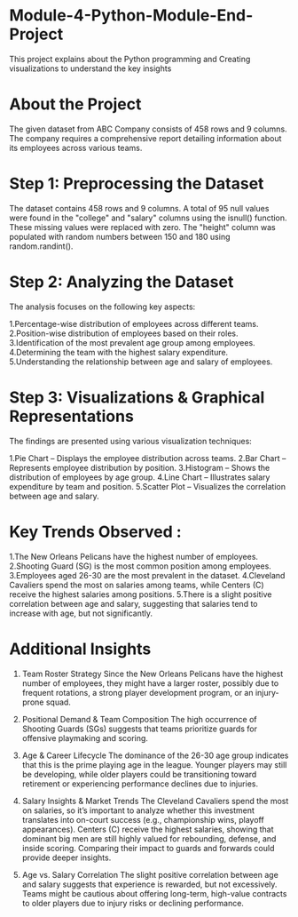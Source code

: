 # Module-4-Python-Module-End-Project
This project explains about the  Python programming and Creating visualizations to understand the key insights 
# About the Project
The given dataset from ABC Company consists of 458 rows and 9 columns. The company requires a comprehensive report detailing information about its employees across various teams. 

# Step 1: Preprocessing the Dataset
The dataset contains 458 rows and 9 columns.
A total of 95 null values were found in the "college" and "salary" columns using the isnull() function. These missing values were replaced with zero.
The "height" column was populated with random numbers between 150 and 180 using random.randint().

# Step 2: Analyzing the Dataset
The analysis focuses on the following key aspects:

1.Percentage-wise distribution of employees across different teams.
2.Position-wise distribution of employees based on their roles.
3.Identification of the most prevalent age group among employees.
4.Determining the team with the highest salary expenditure.
5.Understanding the relationship between age and salary of employees.

# Step 3: Visualizations & Graphical Representations
The findings are presented using various visualization techniques:

1.Pie Chart – Displays the employee distribution across teams.
2.Bar Chart – Represents employee distribution by position.
3.Histogram – Shows the distribution of employees by age group.
4.Line Chart – Illustrates salary expenditure by team and position.
5.Scatter Plot – Visualizes the correlation between age and salary.

# Key Trends Observed :
1.The New Orleans Pelicans have the highest number of employees.
2.Shooting Guard (SG) is the most common position among employees.
3.Employees aged 26-30 are the most prevalent in the dataset.
4.Cleveland Cavaliers spend the most on salaries among teams, while Centers (C) receive the highest salaries among positions.
5.There is a slight positive correlation between age and salary, suggesting that salaries tend to increase with age, but not significantly.


# Additional Insights
1. Team Roster Strategy
Since the New Orleans Pelicans have the highest number of employees, they might have a larger roster, possibly due to frequent rotations, a strong player development program, or an injury-prone squad.

2. Positional Demand & Team Composition
The high occurrence of Shooting Guards (SGs) suggests that teams prioritize guards for offensive playmaking and scoring.

3. Age & Career Lifecycle
The dominance of the 26-30 age group indicates that this is the prime playing age in the league.
Younger players may still be developing, while older players could be transitioning toward retirement or experiencing performance declines due to injuries.

4. Salary Insights & Market Trends
The Cleveland Cavaliers spend the most on salaries, so it’s important to analyze whether this investment translates into on-court success (e.g., championship wins, playoff appearances).
Centers (C) receive the highest salaries, showing that dominant big men are still highly valued for rebounding, defense, and inside scoring. Comparing their impact to guards and forwards could provide deeper insights.

5. Age vs. Salary Correlation
The slight positive correlation between age and salary suggests that experience is rewarded, but not excessively.
Teams might be cautious about offering long-term, high-value contracts to older players due to injury risks or declining performance.




